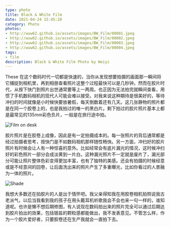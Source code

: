 ```yaml
---
type: photo
title: Black & White Film 
date: 2021-04-24 15:45:20
category: Photo
photos:
- http://wuw62.github.io/assets/images/BW_Film/00001.jpeg
- http://wuw62.github.io/assets/images/BW_Film/00002.jpeg
- http://wuw62.github.io/assets/images/BW_Film/00003.jpeg
- http://wuw62.github.io/assets/images/BW_Film/00004.jpeg
tags:
- film
description: Black & White Film Photo by Weiyi 
---
```


These 
在这个数码时代一切都是快速的，当你从发现想要拍摄的画面那一瞬间将它捕捉到相机里，再到相册查看照片这整个过程最快可以是几秒钟。然而在胶片时代，从按下快门到照片出世通常要等上一两周。也正因为无法拍完就瞬间查看，用惯了手机数码相机的现代人可能会难以接受。对我来说这种期待是很美好的，等待冲扫的时间就像是小时候快要放暑假，每天倒数着还有几天。这几张静物的照片都是在同一个胶卷上的，也是我拍过的唯一的黑白片。剩下拍过的胶片照片基本上都是最常见的135mm彩色负片，一般是在旅行途中拍。

![Film on desk](http://wuw62.github.io/assets/images/BW_Film/00005.jpeg)


胶片照片是在胶卷上成像，因此是有一定拍摄成本的。每一张照片的背后通常都是经过拍摄者思考，按快门是不如数码相机那样随性畅快。另一方面，冲扫好的胶片照片有时候会让人有一种惊喜的意外。比如经常会有底片漏光的情况，这时候冲扫好的彩色照片一部分会成淡黄到一片白。这种漏光照片不一定就是废片了，漏光部分可能让照片整体色彩变得更加丰富，也有了独特的美感。还会有拍摄的时候经意或是不经意间的回卷，让后面洗出来的照片产生了多重曝光，比如你看过的人景融为一体的照片。

![Shade](http://wuw62.github.io/assets/images/BW_Film/00006.jpeg)


我想大多数还在拍胶片的人是出于情怀吧。我父亲得知我在用胶卷相机拍照说我古老派气，以后当我看到我的孩子在用头戴耳机听歌我会不会也来一句一样的，谁知道呢。也许是懒不想后期修图，有人说现在数码拍出来的照片完全可以通过后期达到胶片拍出的效果，包括银盐的颗粒感都能做出，我不发表意见。不管怎么样，作为一个胶片爱好者，只要胶卷还在生产我就会一直拍下去。